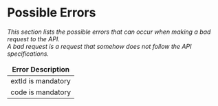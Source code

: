 # Possible Errors
<i>This section lists the possible errors that can occur when making a bad request to the API. <br/> A bad request is a request that somehow does not follow the API specifications.

<table>
    <thead>
        <tr>
            <td style="text-align:center"><b>Error Description</b></td>
        </tr>
    </thead>
    <tbody>
        <tr>
            <td>extId is mandatory</td>
        <tr>
            <td>code is mandatory</td>
        </tr>
    </tbody>
</table>
